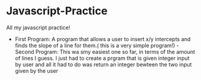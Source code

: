 # Javascript-Practice
All my javascript practice!
- First Program: A program that allows a user to insert x/y intercepts and finds the slope of a line for them.( this is a very simple program!)
-Second Program: This wa smy easiest one so far, in terms of the amount of lines I guess. I just had to create a prgram that is given integer input by user and all it had to do was return an integer bewteen the two input given by the user
